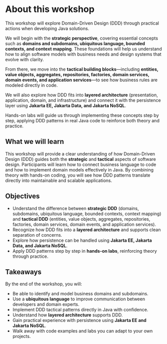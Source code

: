 # About this workshop

This workshop will explore Domain-Driven Design (DDD) through practical actions when developing Java solutions.

We will begin with the **strategic perspective**, covering essential concepts such as **domains and subdomains, ubiquitous language, bounded contexts, and context mapping**. These foundations will help us understand how to align software models with business needs and design systems that evolve with clarity.

From there, we move into the **tactical building blocks**—including **entities, value objects, aggregates, repositories, factories, domain services, domain events, and application services**—to see how business rules are modeled directly in code.

We will also explore how DDD fits into **layered architecture** (presentation, application, domain, and infrastructure) and connect it with the persistence layer using **Jakarta EE, Jakarta Data, and Jakarta NoSQL**.

Hands-on labs will guide us through implementing these concepts step by step, applying DDD patterns in real Java code to reinforce both theory and practice.

## What we will learn

This workshop will provide a clear understanding of how Domain-Driven Design (DDD) guides both the **strategic** and **tactical** aspects of software design. Participants will learn how to connect business language to code and how to implement domain models effectively in Java. By combining theory with hands-on coding, you will see how DDD patterns translate directly into maintainable and scalable applications.

## Objectives

- Understand the difference between **strategic DDD** (domains, subdomains, ubiquitous language, bounded contexts, context mapping) and **tactical DDD** (entities, value objects, aggregates, repositories, factories, domain services, domain events, and application services).
- Recognize how DDD fits into a **layered architecture** and supports clean separation of concerns.
- Explore how persistence can be handled using **Jakarta EE, Jakarta Data, and Jakarta NoSQL**.
- Apply DDD patterns step by step in **hands-on labs**, reinforcing theory through practice.

## Takeaways

By the end of the workshop, you will:
- Be able to identify and model business domains and subdomains.
- Use a **ubiquitous language** to improve communication between developers and domain experts.
- Implement DDD tactical patterns directly in Java with confidence.
- Understand how **layered architecture** supports DDD.
- Gain practical experience with persistence using **Jakarta EE and Jakarta NoSQL**.
- Walk away with code examples and labs you can adapt to your own projects.  
